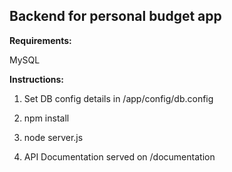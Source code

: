 ## Backend for personal budget app

**Requirements:**

MySQL

**Instructions:**

1. Set DB config details in /app/config/db.config

1. npm install

1. node server.js

1. API Documentation served on /documentation
